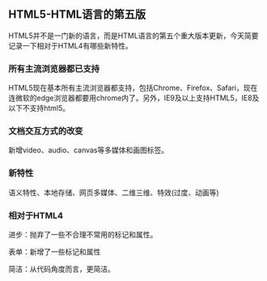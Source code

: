 ## HTML5-HTML语言的第五版
HTML5并不是一门新的语言，而是HTML语言的第五个重大版本更新，今天简要记录一下相对于HTML4有哪些新特性。

### 所有主流浏览器都已支持
HTML5现在基本所有主流浏览器都支持，包括Chrome、Firefox、Safari，现在连微软的edge浏览器都要用chrome内了。另外，IE9及以上支持HTML5，IE8及以下不支持html5。

### 文档交互方式的改变
新增video、audio、canvas等多媒体和画图标签。

### 新特性
语义特性、本地存储、网页多媒体、二维三维、特效(过度、动画等)

### 相对于HTML4
进步：抛弃了一些不合理不常用的标记和属性。

表单：新增了一些标记和属性

简洁：从代码角度而言，更简洁。
